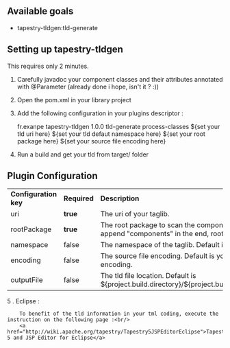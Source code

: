 
## Available goals

 * tapestry-tldgen:tld-generate


## Setting up tapestry-tldgen

This requires only 2 minutes.

 1. Carefully javadoc your component classes and their attributes annotated with @Parameter (already done i hope, isn't it ? :))
 2. Open the pom.xml in your library project
 3. Add the following configuration in your plugins descriptor :

      <plugin>
        <groupId>fr.exanpe</groupId>
        <artifactId>tapestry-tldgen</artifactId>
        <version>1.0.0</version>
        <executions>
            <execution>
                <goals>
                    <goal>tld-generate</goal>
                </goals>
                <phase>process-classes</phase>
                <configuration>
                    <uri>${set your tld uri here}</uri>
                    <namespace>${set your tld defaut namespace here}</namespace>
                    <rootPackage>${set your root package here}</rootPackage>
                    <encoding>${set your source file encoding here}</encoding>
                </configuration>
            </execution>
        </executions>
      </plugin>    

 4. Run a build and get your tld from target/ folder
 
## Plugin Configuration

<table>
            <tr>
                <td>
                       <b>Configuration key     </b>
                </td>
                <td>
                       <b>Required   </b>
                </td>
                <td>
                       <b>Description</b>
                </td>
           </tr>
          <tr>
                <td>uri</td>
                <td><b>true</b></td>
                <td>The uri of your taglib. </td>
            </tr>
           <tr>
                <td>rootPackage</td>
                <td><b>true</b></td>
                <td>The root package to scan the components. Do not append "components" in the end, root only is required. </td>
            </tr>
            <tr>
                <td>namespace</td>
                <td>false</td>
                <td> The namespace of the taglib. Default is "t" . </td>
            </tr>
            <tr>
                <td>encoding</td>
                <td>false</td>
                <td>The source file encoding. Default is your plateform encoding. </td>
            </tr>
            <tr>
                <td>outputFile</td>
                <td>false</td>
                <td>The tld file location. Default is ${project.build.directory}/${project.build.finalName}.tld </td>
            </tr>
</table>

5 . Eclipse :

        To benefit of the tld information in your tml coding, execute the instruction on the following page :<br/>
        <a href="http://wiki.apache.org/tapestry/Tapestry5JSPEditorEclipse">Tapestry 5 and JSP Editor for Eclipse</a>
   